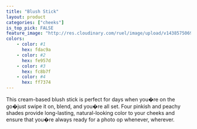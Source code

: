 ```yaml
---
title: "Blush Stick"
layout: product
categories: ["cheeks"]
is_top_pick: FALSE
feature_image: "http://res.cloudinary.com/ruel/image/upload/v1438575069/fashion21/picture-29.jpg"
colors:
    - color: #1
      hex: fdac9a
    - color: #2
      hex: fe957d
    - color: #3
      hex: fc8b7f
    - color: #4
      hex: ff7374
---
```

This cream-based blush stick is perfect for days when you�re on the go�just swipe it on, blend, and you�re all set. Four pinkish and peachy shades provide long-lasting, natural-looking color to your cheeks and ensure that you�re always ready for a photo op whenever, wherever. 